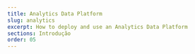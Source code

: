 ```yaml
---
title: Analytics Data Platform
slug: analytics
excerpt: How to deploy and use an Analytics Data Platform
sections: Introdução
order: 05
---
```

